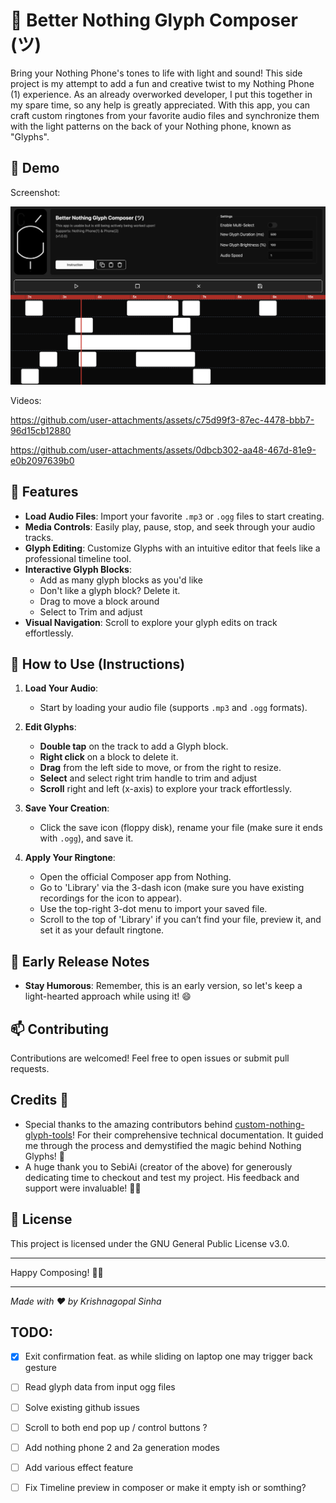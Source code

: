 # 🌟 Better Nothing Glyph Composer (ツ)

Bring your Nothing Phone's tones to life with light and sound! This side project is my attempt to add a fun and creative twist to my Nothing Phone (1) experience. As an already overworked developer, I put this together in my spare time, so any help is greatly appreciated. With this app, you can craft custom ringtones from your favorite audio files and synchronize them with the light patterns on the back of your Nothing phone, known as "Glyphs".

## 👾 Demo

Screenshot:

![Screenshot BNGC](demo/SS.png)

Videos:

https://github.com/user-attachments/assets/c75d99f3-87ec-4478-bbb7-96d15cb12880

https://github.com/user-attachments/assets/0dbcb302-aa48-467d-81e9-e0b2097639b0

## 🚀 Features

- **Load Audio Files**: Import your favorite `.mp3` or `.ogg` files to start creating.
- **Media Controls**: Easily play, pause, stop, and seek through your audio tracks.
- **Glyph Editing**: Customize Glyphs with an intuitive editor that feels like a professional timeline tool.
- **Interactive Glyph Blocks**:
  - Add as many glyph blocks as you'd like
  - Don't like a glyph block? Delete it.
  - Drag to move a block around
  - Select to Trim and adjust
- **Visual Navigation**: Scroll to explore your glyph edits on track effortlessly.

## 🎨 How to Use (Instructions)

1. **Load Your Audio**:

   - Start by loading your audio file (supports `.mp3` and `.ogg` formats).

2. **Edit Glyphs**:

   - **Double tap** on the track to add a Glyph block.
   - **Right click** on a block to delete it.
   - **Drag** from the left side to move, or from the right to resize.
   - **Select** and select right trim handle to trim and adjust
   - **Scroll** right and left (x-axis) to explore your track effortlessly.

3. **Save Your Creation**:

   - Click the save icon (floppy disk), rename your file (make sure it ends with `.ogg`), and save it.

4. **Apply Your Ringtone**:
   - Open the official Composer app from Nothing.
   - Go to 'Library' via the 3-dash icon (make sure you have existing recordings for the icon to appear).
   - Use the top-right 3-dot menu to import your saved file.
   - Scroll to the top of 'Library' if you can’t find your file, preview it, and set it as your default ringtone.

## 📜 Early Release Notes

- **Stay Humorous**: Remember, this is an early version, so let's keep a light-hearted approach while using it! 😄

## 📫 Contributing

Contributions are welcomed! Feel free to open issues or submit pull requests.

## Credits 🙌
- Special thanks to the amazing contributors behind [custom-nothing-glyph-tools](https://github.com/SebiAi/custom-nothing-glyph-tools)! For their comprehensive technical documentation. It guided me through the process and demystified the magic behind Nothing Glyphs! 🚀 
- A huge thank you to SebiAi (creator of the above) for generously dedicating time to checkout and test my project. His feedback and support were invaluable! 🙏🎉

## 📄 License

This project is licensed under the GNU General Public License v3.0.

---

Happy Composing! 🎵✨

---

_Made with ❤️ by Krishnagopal Sinha_

## TODO:

-[X] Exit confirmation feat. as while sliding on laptop one may trigger back gesture 

-[ ] Read glyph data from input ogg files

-[ ] Solve existing github issues

-[ ] Scroll to both end pop up / control buttons ?

-[ ] Add nothing phone 2 and 2a generation modes

-[ ] Add various effect feature

-[ ] Fix Timeline preview in composer or make it empty ish or somthing?
